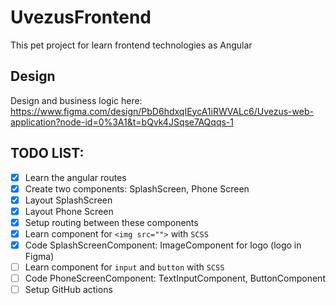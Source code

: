 # UvezusFrontend

This pet project for learn frontend technologies as Angular

## Design

Design and business logic here: https://www.figma.com/design/PbD6hdxqIEycA1iRWVALc6/Uvezus-web-application?node-id=0%3A1&t=bQvk4JSqse7AQqqs-1

## TODO LIST:
- [x] Learn the angular routes
- [x] Create two components: SplashScreen, Phone Screen
- [x] Layout SplashScreen
- [x] Layout Phone Screen
- [x] Setup routing between these components
- [x] Learn component for `<img src="">` with `SCSS`
- [x] Code SplashScreenComponent: ImageComponent for logo (logo in Figma)
- [ ] Learn component for `input` and `button` with `SCSS`
- [ ] Code PhoneScreenComponent: TextInputComponent, ButtonComponent
- [ ] Setup GitHub actions

